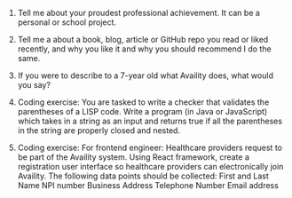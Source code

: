 1. Tell me about your proudest professional achievement. It can be a personal or school project.

2. Tell me a about a book, blog, article or GitHub repo you read or liked recently, and why you like it and why you should recommend I do the same.

3. If you were to describe to a 7-year old what Availity does, what would you say?

4. Coding exercise: You are tasked to write a checker that validates the parentheses of a LISP code. Write a program (in Java or JavaScript) which takes in a string as an input and returns true if all the parentheses in the string are properly closed and nested.

5. Coding exercise: For frontend engineer: Healthcare providers request to be part of the Availity system. Using React framework, create a registration user interface so healthcare providers can electronically join Availity. The following data points should be collected:
   First and Last Name
   NPI number
   Business Address
   Telephone Number
   Email address
